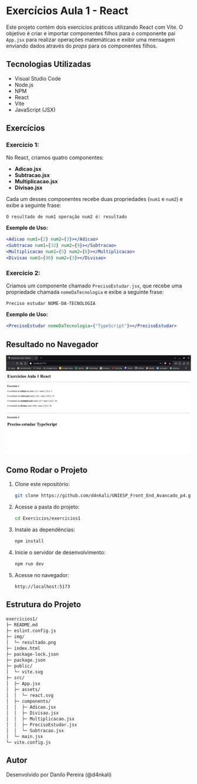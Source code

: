 # Exercícios Aula 1 - React

Este projeto contém dois exercícios práticos utilizando React com Vite. O objetivo é criar e importar componentes filhos para o componente pai `App.jsx` para realizar operações matemáticas e exibir uma mensagem enviando dados através do *props* para os componentes filhos.

## Tecnologias Utilizadas

- Visual Studio Code
- Node.js
- NPM
- React
- Vite
- JavaScript (JSX)

## Exercícios  

### **Exercício 1:**

No React, criamos quatro componentes:

- **Adicao.jsx**
- **Subtracao.jsx**
- **Multiplicacao.jsx**
- **Divisao.jsx**

Cada um desses componentes recebe duas propriedades (`num1` e `num2`) e exibe a seguinte frase:

```
O resultado de num1 operação num2 é: resultado
```

**Exemplo de Uso:**

```jsx
<Adicao num1={2} num2={3}></Adicao>
<Subtracao num1={32} num2={9}></Subtracao>
<Multiplicacao num1={5} num2={6}></Multiplicacao>
<Divisao num1={90} num2={3}></Divisao>
```

### **Exercício 2:**

Criamos um componente chamado `PrecisoEstudar.jsx`, que recebe uma propriedade chamada `nomeDaTecnologia` e exibe a seguinte frase:

```
Preciso estudar NOME-DA-TECNOLOGIA
```

**Exemplo de Uso:**

```jsx
<PrecisoEstudar nomeDaTecnologia={"TypeScript"}></PrecisoEstudar>
```

## Resultado no Navegador

![Resultado no Navegador](img/resultado.png)

## Como Rodar o Projeto

1. Clone este repositório:

   ```bash
   git clone https://github.com/d4nkali/UNIESP_Front_End_Avancado_p4.git
   ```

2. Acesse a pasta do projeto:

   ```bash
   cd Exercicios/exercicios1
   ```

3. Instale as dependências:

   ```bash
   npm install
   ```

4. Inicie o servidor de desenvolvimento:

   ```bash
   npm run dev
   ```

5. Acesse no navegador:

   ```
   http://localhost:5173
   ```

## Estrutura do Projeto

```
exercicios1/
├─ README.md
├─ eslint.config.js
├─ img/
│  └─ resultado.png
├─ index.html
├─ package-lock.json
├─ package.json
├─ public/
│  └─ vite.svg
├─ src/
│  ├─ App.jsx
│  ├─ assets/
│  │  └─ react.svg
│  ├─ components/
│  │  ├─ Adicao.jsx
│  │  ├─ Divisao.jsx
│  │  ├─ Multiplicacao.jsx
│  │  ├─ PrecisoEstudar.jsx
│  │  └─ Subtracao.jsx
│  └─ main.jsx
└─ vite.config.js
```

## Autor

Desenvolvido por Danilo Pereira (@d4nkali)
